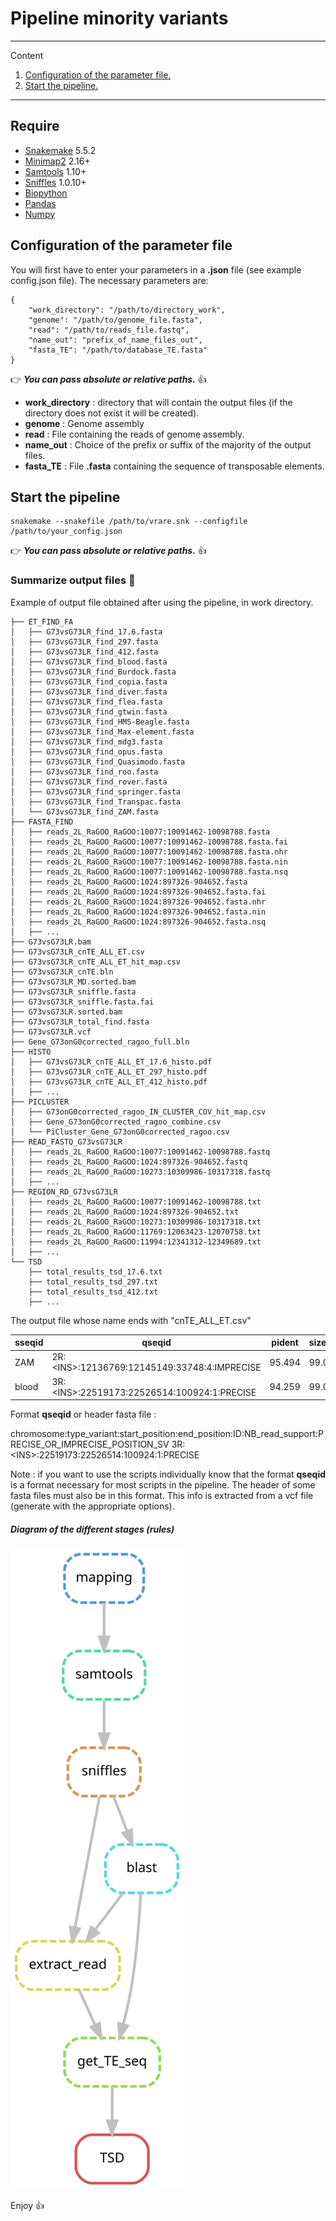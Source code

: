 # Pipeline minority variants

*******
Content 
 1. [Configuration of the parameter file.](#config_file)
 2. [Start the pipeline.](#start_pipeline)

*******

## Require 

  * [Snakemake](https://snakemake-wrappers.readthedocs.io/en/stable/) 5.5.2
  * [Minimap2](https://github.com/lh3/minimap2) 2.16+
  * [Samtools](http://www.htslib.org/) 1.10+
  * [Sniffles](https://github.com/fritzsedlazeck/Sniffles) 1.0.10+
  * [Biopython](https://biopython.org/)
  * [Pandas](https://pandas.pydata.org/)
  * [Numpy](https://numpy.org/)

<div id='config_file'/> 

## Configuration of the parameter file 

You will first have to enter your parameters in a **.json** file (see example config.json file). The necessary parameters are:

```
{
    "work_directory": "/path/to/directory_work",
    "genome": "/path/to/genome_file.fasta",
    "read": "/path/to/reads_file.fastq",
    "name_out": "prefix_of_name_files_out",
    "fasta_TE": "/path/to/database_TE.fasta"
}
```

👉 ***You can pass absolute or relative paths.*** 👍

* **work_directory** : directory that will contain the output files (if the directory does not exist it will be created).
* **genome** : Genome assembly
* **read** : File containing the reads of genome assembly.
* **name_out** : Choice of the prefix or suffix of the majority of the output files.
* **fasta_TE** : File **.fasta** containing the sequence of transposable elements.

<div id='start_pipeline'/> 

## Start the pipeline

```
snakemake --snakefile /path/to/vrare.snk --configfile /path/to/your_config.json
```

👉 ***You can pass absolute or relative paths.*** 👍


### Summarize output files :open_file_folder:

Example of output file obtained after using the pipeline, in work directory.

```
├── ET_FIND_FA
│   ├── G73vsG73LR_find_17.6.fasta
│   ├── G73vsG73LR_find_297.fasta
│   ├── G73vsG73LR_find_412.fasta
│   ├── G73vsG73LR_find_blood.fasta
│   ├── G73vsG73LR_find_Burdock.fasta
│   ├── G73vsG73LR_find_copia.fasta
│   ├── G73vsG73LR_find_diver.fasta
│   ├── G73vsG73LR_find_flea.fasta
│   ├── G73vsG73LR_find_gtwin.fasta
│   ├── G73vsG73LR_find_HMS-Beagle.fasta
│   ├── G73vsG73LR_find_Max-element.fasta
│   ├── G73vsG73LR_find_mdg3.fasta
│   ├── G73vsG73LR_find_opus.fasta
│   ├── G73vsG73LR_find_Quasimodo.fasta
│   ├── G73vsG73LR_find_roo.fasta
│   ├── G73vsG73LR_find_rover.fasta
│   ├── G73vsG73LR_find_springer.fasta
│   ├── G73vsG73LR_find_Transpac.fasta
│   └── G73vsG73LR_find_ZAM.fasta
├── FASTA_FIND
│   ├── reads_2L_RaGOO_RaGOO:10077:10091462-10098788.fasta
│   ├── reads_2L_RaGOO_RaGOO:10077:10091462-10098788.fasta.fai
│   ├── reads_2L_RaGOO_RaGOO:10077:10091462-10098788.fasta.nhr
│   ├── reads_2L_RaGOO_RaGOO:10077:10091462-10098788.fasta.nin
│   ├── reads_2L_RaGOO_RaGOO:10077:10091462-10098788.fasta.nsq
│   ├── reads_2L_RaGOO_RaGOO:1024:897326-904652.fasta
│   ├── reads_2L_RaGOO_RaGOO:1024:897326-904652.fasta.fai
│   ├── reads_2L_RaGOO_RaGOO:1024:897326-904652.fasta.nhr
│   ├── reads_2L_RaGOO_RaGOO:1024:897326-904652.fasta.nin
│   ├── reads_2L_RaGOO_RaGOO:1024:897326-904652.fasta.nsq
│   ├── ...
├── G73vsG73LR.bam
├── G73vsG73LR_cnTE_ALL_ET.csv
├── G73vsG73LR_cnTE_ALL_ET_hit_map.csv
├── G73vsG73LR_cnTE.bln
├── G73vsG73LR_MD.sorted.bam
├── G73vsG73LR_sniffle.fasta
├── G73vsG73LR_sniffle.fasta.fai
├── G73vsG73LR.sorted.bam
├── G73vsG73LR_total_find.fasta
├── G73vsG73LR.vcf
├── Gene_G73onG0corrected_ragoo_full.bln
├── HISTO
│   ├── G73vsG73LR_cnTE_ALL_ET_17.6_histo.pdf
│   ├── G73vsG73LR_cnTE_ALL_ET_297_histo.pdf
│   ├── G73vsG73LR_cnTE_ALL_ET_412_histo.pdf
│   ├── ...
├── PICLUSTER
│   ├── G73onG0corrected_ragoo_IN_CLUSTER_COV_hit_map.csv
│   ├── Gene_G73onG0corrected_ragoo_combine.csv
│   └── PiCluster_Gene_G73onG0corrected_ragoo.csv
├── READ_FASTQ_G73vsG73LR
│   ├── reads_2L_RaGOO_RaGOO:10077:10091462-10098788.fastq
│   ├── reads_2L_RaGOO_RaGOO:1024:897326-904652.fastq
│   ├── reads_2L_RaGOO_RaGOO:10273:10309986-10317318.fastq
│   ├── ...
├── REGION_RD_G73vsG73LR
│   ├── reads_2L_RaGOO_RaGOO:10077:10091462-10098788.txt
│   ├── reads_2L_RaGOO_RaGOO:1024:897326-904652.txt
│   ├── reads_2L_RaGOO_RaGOO:10273:10309986-10317318.txt
│   ├── reads_2L_RaGOO_RaGOO:11769:12063423-12070758.txt
│   ├── reads_2L_RaGOO_RaGOO:11994:12341312-12349689.txt
│   ├── ...
└── TSD
    ├── total_results_tsd_17.6.txt
    ├── total_results_tsd_297.txt
    ├── total_results_tsd_412.txt
    ├── ...
```

The output file whose name ends with "cnTE_ALL_ET.csv"

| sseqid | qseqid | pident | size_per | size_el | mismatch | gapopen | qstart | qend | sstart | send | evalue | bitscore |
| ------ | ------ | ------ | -------- | ------- | -------- | ------- | ------ | ---- | ------ | ---- | ------ | -------- |
| ZAM | 2R:\<INS\>:12136769:12145149:33748:4:IMPRECISE | 95.494 | 99.0 | 8347 | 123 | 178 | 5 | 8352 | 8435 | 1 | 0.0 | 13369.0 |
| blood | 3R:\<INS\>:22519173:22526514:100924:1:PRECISE | 94.259 | 99.0 | 7338 | 164 | 189 | 3 | 7341 | 7410 |  1 | 0.0 | 11230.0 |


Format **qseqid** or header fasta file :


chromosome:type_variant:start_position:end_position:ID:NB_read_support:PRECISE_OR_IMPRECISE_POSITION_SV
3R:\<INS\>:22519173:22526514:100924:1:PRECISE


Note : if you want to use the scripts individually know that the format **qseqid** is a format necessary for most scripts in the pipeline. The header of some fasta files must also be in this format. This info is extracted from a vcf file (generate with the appropriate options).


##### Diagram of the different stages (rules)

<img src="dag.svg">

Enjoy :+1:


